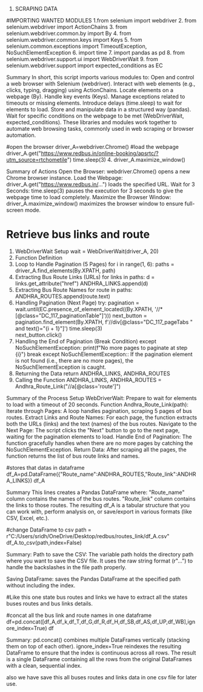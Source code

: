 1) SCRAPING DATA

#IMPORTING WANTED MODULES
1.from selenium import webdriver
2. from selenium.webdriver import ActionChains
3. from selenium.webdriver.common.by import By
4. from selenium.webdriver.common.keys import Keys
5. from selenium.common.exceptions import TimeoutException, NoSuchElementException
6. import time
7. import pandas as pd
8. from selenium.webdriver.support.ui import WebDriverWait
9. from selenium.webdriver.support import expected_conditions as EC

Summary
In short, this script imports various modules to:
Open and control a web browser with Selenium (webdriver).
Interact with web elements (e.g., clicks, typing, dragging) using ActionChains.
Locate elements on a webpage (By).
Handle key events (Keys).
Manage exceptions related to timeouts or missing elements.
Introduce delays (time.sleep) to wait for elements to load.
Store and manipulate data in a structured way (pandas).
Wait for specific conditions on the webpage to be met (WebDriverWait, expected_conditions).
These libraries and modules work together to automate web browsing tasks, commonly used in web scraping or browser automation.

#open the browser
driver_A=webdriver.Chrome()
#load the webpage
driver_A.get("https://www.redbus.in/online-booking/apsrtc/?utm_source=rtchometile")
time.sleep(3)
4. driver_A.maximize_window()

Summary of Actions
Open the Browser: webdriver.Chrome() opens a new Chrome browser instance.
Load the Webpage: driver_A.get("https://www.redbus.in/...") loads the specified URL.
Wait for 3 Seconds: time.sleep(3) pauses the execution for 3 seconds to give the webpage time to load completely.
Maximize the Browser Window: driver_A.maximize_window() maximizes the browser window to ensure full-screen mode.
# Retrieve bus links and route

1. WebDriverWait Setup
wait = WebDriverWait(driver_A, 20)
2. Function Definition
3. Loop to Handle Pagination (5 Pages)
for i in range(1, 6):
    paths = driver_A.find_elements(By.XPATH, path)
4. Extracting Bus Route Links (URLs)
for links in paths:
    d = links.get_attribute("href")
    ANDHRA_LINKS.append(d)
5. Extracting Bus Route Names
for route in paths:
    ANDHRA_ROUTES.append(route.text)
6. Handling Pagination (Next Page)
try:
    pagination = wait.until(EC.presence_of_element_located((By.XPATH, '//*[@class="DC_117_paginationTable"]')))
    next_button = pagination.find_element(By.XPATH, f'//div[@class="DC_117_pageTabs " and text()="{i + 1}"]')
    time.sleep(3)  
    next_button.click()
7. Handling the End of Pagination (Break Condition)
except NoSuchElementException:
    print(f"No more pages to paginate at step {i}")
    break
except NoSuchElementException:: If the pagination element is not found (i.e., there are no more pages), the NoSuchElementException is caught.
8. Returning the Data
return ANDHRA_LINKS, ANDHRA_ROUTES
10. Calling the Function
ANDHRA_LINKS, ANDHRA_ROUTES = Andhra_Route_Link("//a[@class='route']")

Summary of the Process
Setup WebDriverWait: Prepare to wait for elements to load with a timeout of 20 seconds.
Function Andhra_Route_Link(path):
Iterate through Pages: A loop handles pagination, scraping 5 pages of bus routes.
Extract Links and Route Names: For each page, the function extracts both the URLs (links) and the text (names) of the bus routes.
Navigate to the Next Page: The script clicks the "Next" button to go to the next page, waiting for the pagination elements to load.
Handle End of Pagination: The function gracefully handles when there are no more pages by catching the NoSuchElementException.
Return Data: After scraping all the pages, the function returns the list of bus route links and names.

#stores that datas in dataframe
df_A=pd.DataFrame({"Route_name":ANDHRA_ROUTES,"Route_link":ANDHRA_LINKS})
df_A

Summary
This lines creates a Pandas DataFrame where:
"Route_name" column contains the names of the bus routes.
"Route_link" column contains the links to those routes.
The resulting df_A is a tabular structure that you can work with, perform analysis on, or save/export in various formats (like CSV, Excel, etc.).

#change DataFrame to csv
path = r"C:/Users/sridh/OneDrive/Desktop/redbus/routes_link/df_A.csv"
df_A.to_csv(path,index=False)

Summary:
Path to save the CSV: The variable path holds the directory path where you want to save the CSV file. It uses the raw string format (r"...") to handle the backslashes in the file path properly.

Saving DataFrame:  saves the Pandas DataFrame  at the specified path without including the index.

#Like this one state bus routes and links we have to extract all the states buses routes and bus links details.

#concat all the bus link and route names in one dataframe
df=pd.concat([df_A,df_k,df_T,df_G,df_R,df_H,df_SB,df_AS,df_UP,df_WB],ignore_index=True)
df

Summary:
pd.concat() combines multiple DataFrames vertically (stacking them on top of each other).
ignore_index=True reindexes the resulting DataFrame to ensure that the index is continuous across all rows.
The result is a single DataFrame containing all the rows from the original DataFrames with a clean, sequential index.

also we have save this all buses routes and links data in one csv file for later use.

